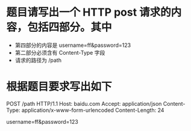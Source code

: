# 题目请写出一个 HTTP post 请求的内容，包括四部分。其中
* 第四部分的内容是 username=ff&password=123
* 第二部分必须含有 Content-Type 字段
* 请求的路径为 /path

# 根据题目要求写出如下
POST /path HTTP/1.1
Host: baidu.com
Accept: application/json
Content-Type: application/x-www-form-urlencoded
Content-Length: 24
   
username=ff&password=123   